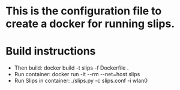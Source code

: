 # This is the configuration file to create a docker for running slips.

# Build instructions

- Then build: docker build -t slips -f Dockerfile .
- Run container: docker run -it --rm --net=host slips
- Run Slips in container: ./slips.py -c slips.conf -i wlan0
